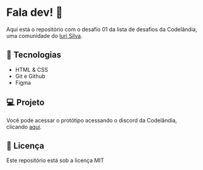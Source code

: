 # Fala dev! :wave:

Aqui está o repositório com o desafio 01 da lista de desafios da Codelândia, uma comunidade do [Iuri Silva](https://iuricode.com/).

## :rocket: Tecnologias 

- HTML & CSS
- Git e Github
- Figma

## :computer: Projeto 

Você pode acessar o protótipo acessando o discord da Codelândia, clicando [aqui](https://discord.com/invite/QevDJqCzaY).

## :memo: Licença

Este repositório está sob a licença MIT